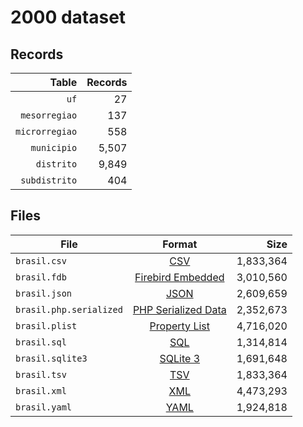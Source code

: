 # 2000 dataset

## Records

|          Table | Records |
| --------------:| -------:|
|           `uf` |      27 |
|  `mesorregiao` |     137 |
| `microrregiao` |     558 |
|    `municipio` |   5,507 |
|     `distrito` |   9,849 |
|  `subdistrito` |     404 |

## Files

| File                    | Format                                                                                          |      Size |
| ----------------------- |:-----------------------------------------------------------------------------------------------:| ---------:|
| `brasil.csv`            | [CSV](https://en.wikipedia.org/wiki/Comma-separated_values)                                     | 1,833,364 |
| `brasil.fdb`            | [Firebird Embedded](https://en.wikipedia.org/wiki/Embedded_database#Firebird_Embedded)          | 3,010,560 |
| `brasil.json`           | [JSON](https://en.wikipedia.org/wiki/JSON)                                                      | 2,609,659 |
| `brasil.php.serialized` | [PHP Serialized Data](https://en.wikipedia.org/wiki/Serialization#Programming_language_support) | 2,352,673 |
| `brasil.plist`          | [Property List](https://en.wikipedia.org/wiki/Property_list)                                    | 4,716,020 |
| `brasil.sql`            | [SQL](https://en.wikipedia.org/wiki/SQL)                                                        | 1,314,814 |
| `brasil.sqlite3`        | [SQLite 3](https://en.wikipedia.org/wiki/SQLite)                                                | 1,691,648 |
| `brasil.tsv`            | [TSV](https://en.wikipedia.org/wiki/Tab-separated_values)                                       | 1,833,364 |
| `brasil.xml`            | [XML](https://en.wikipedia.org/wiki/XML)                                                        | 4,473,293 |
| `brasil.yaml`           | [YAML](https://en.wikipedia.org/wiki/YAML)                                                      | 1,924,818 |
